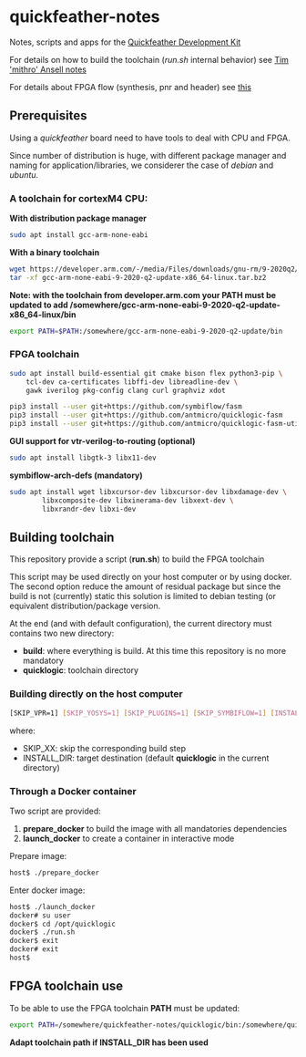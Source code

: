 # quickfeather-notes
Notes, scripts and apps for the [Quickfeather Development Kit](https://www.quicklogic.com/products/eos-s3/quickfeather-development-kit/)

For details on how to build the toolchain (*run.sh* internal behavior) see
[Tim 'mithro' Ansell notes](https://docs.google.com/document/d/1kPf6cIGRtvCxJHdimlbgvyMmzVkCHH-XPnbz48h2jAg/edit)

For details about FPGA flow (synthesis, pnr and header) see [this](FPGAFlow.md)

## Prerequisites

Using a *quickfeather* board need to have tools to deal with CPU and
FPGA.

Since number of distribution is huge, with different package manager and naming
for application/libraries, we considerer the case of *debian* and *ubuntu*.

### A toolchain for cortexM4 CPU:

__With distribution package manager__
```bash
sudo apt install gcc-arm-none-eabi
```

__With a binary toolchain__
```bash
wget https://developer.arm.com/-/media/Files/downloads/gnu-rm/9-2020q2/gcc-arm-none-eabi-9-2020-q2-update-x86_64-linux.tar.bz2
tar -xf gcc-arm-none-eabi-9-2020-q2-update-x86_64-linux.tar.bz2
```

**Note: with the toolchain from developer.arm.com your PATH must be updated to
add /somewhere/gcc-arm-none-eabi-9-2020-q2-update-x86_64-linux/bin**
```bash
export PATH=$PATH:/somewhere/gcc-arm-none-eabi-9-2020-q2-update/bin
```

### FPGA toolchain

```bash
sudo apt install build-essential git cmake bison flex python3-pip \
	tcl-dev ca-certificates libffi-dev libreadline-dev \
	gawk iverilog pkg-config clang curl graphviz xdot
```

```bash
pip3 install --user git+https://github.com/symbiflow/fasm
pip3 install --user git+https://github.com/antmicro/quicklogic-fasm
pip3 install --user git+https://github.com/antmicro/quicklogic-fasm-utils
```

**GUI support for vtr-verilog-to-routing (optional)**

```bash
sudo apt install libgtk-3 libx11-dev
```

**symbiflow-arch-defs (mandatory)**

```bash
sudo apt install wget libxcursor-dev libxcursor-dev libxdamage-dev \
        libxcomposite-dev libxinerama-dev libxext-dev \
        libxrandr-dev libxi-dev
```

## Building toolchain

This repository provide a script (**run.sh**) to build the FPGA toolchain

This script may be used directly on your host computer or by using docker.
The second option reduce the amount of residual package but since the build
is not (currently) static this solution is limited to debian testing (or
equivalent distribution/package version.

At the end (and with default configuration), the current directory must contains two new directory:
* **build**: where everything is build. At this time this repository is no more
  mandatory
* **quicklogic**: toolchain directory

### Building directly on the host computer

```bash
[SKIP_VPR=1] [SKIP_YOSYS=1] [SKIP_PLUGINS=1] [SKIP_SYMBIFLOW=1] [INSTALL_DIR=/somewhere] ./run.sh
```

where:
* SKIP_XX: skip the corresponding build step
* INSTALL_DIR: target destination (default **quicklogic** in the current
  directory)


### Through a Docker container

Two script are provided:

1. **prepare_docker** to build the image with all mandatories dependencies
2. **launch_docker** to create a container in interactive mode

Prepare image:
```bash
host$ ./prepare_docker
```

Enter docker image:
```bash
host$ ./launch_docker
docker# su user
docker$ cd /opt/quicklogic
docker$ ./run.sh
docker$ exit
docker# exit
host$
```

## FPGA toolchain use

To be able to use the FPGA toolchain **PATH** must be updated:
```bash
export PATH=/somewhere/quickfeather-notes/quicklogic/bin:/somewhere/quickfeather-notes/quicklogic/bin/python:$PATH
```

**Adapt toolchain path if INSTALL_DIR has been used**
